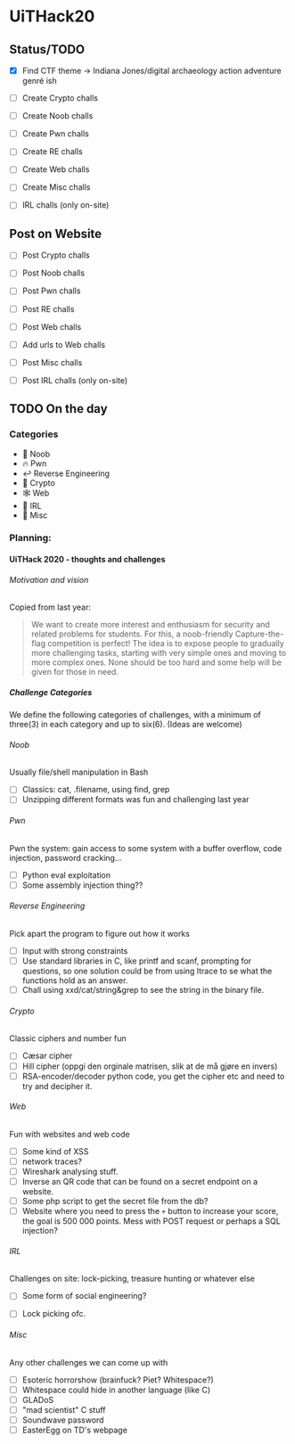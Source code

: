 # UiTHack20

## Status/TODO
- [X] Find CTF theme -> Indiana Jones/digital archaeology action adventure genré ish 

- [ ] Create Crypto challs
     
- [ ] Create Noob challs
 
- [ ] Create Pwn challs
 
- [ ] Create RE challs
 
- [ ] Create Web challs
 
- [ ] Create Misc challs
 
- [ ] IRL challs (only on-site)

## Post on Website
- [ ] Post Crypto challs
     
- [ ] Post Noob challs
 
- [ ] Post Pwn challs
 
- [ ] Post RE challs
 
- [ ] Post Web challs
 
- [ ] Add urls to Web challs
 
- [ ] Post Misc challs
 
- [ ] Post IRL challs (only on-site)

## TODO On the day

### Categories
* :baby: Noob
* :fire: Pwn
* :leftwards_arrow_with_hook: Reverse Engineering
* :closed_lock_with_key: Crypto
* :spider_web: Web
* :runner: IRL
* :rainbow: Misc

### Planning:


#### UiTHack 2020 - thoughts and challenges

###### Motivation and vision

Copied from last year:
> We want to create more interest and enthusiasm for security and related problems for students. 
> For this, a noob-friendly Capture-the-flag competition is perfect!
> The idea is to expose people to gradually more challenging tasks, starting with very simple ones and moving to more complex ones. None should be too hard and some help will be given for those in need. 

##### Challenge Categories
We define the following categories of challenges, with a minimum of three(3) in each category and up to six(6). (Ideas are welcome)

###### Noob
Usually file/shell manipulation in Bash
- [ ] Classics: cat, .filename, using find, grep
- [ ] Unzipping different formats was fun and challenging last year

###### Pwn
Pwn the system: gain access to some system with a buffer overflow, code injection, password cracking...
- [ ] Python eval exploitation
- [ ] Some assembly injection thing??

###### Reverse Engineering
Pick apart the program to figure out how it works
- [ ] Input with strong constraints
- [ ] Use standard libraries in C, like printf and scanf, prompting for questions, so one solution could be from using ltrace to se what the functions hold as an answer. 
- [ ]  Chall using xxd/cat/string&grep to see the string in the binary file. 

###### Crypto
Classic ciphers and number fun 
- [ ] Cæsar cipher
- [ ] Hill cipher (oppgi den orginale matrisen, slik at de må gjøre en invers)
- [ ] RSA-encoder/decoder python code, you get the cipher etc and need to try and decipher it. 

###### Web
Fun with websites and web code
- [ ] Some kind of XSS
- [ ] network traces?
- [ ] Wireshark analysing stuff.
- [ ] Inverse an QR code that can be found on a secret endpoint on a website.
- [ ] Some php script to get the secret file from the db?
- [ ] Website where you need to press the `+` button to increase your score, the goal is 500 000 points. Mess with POST request or perhaps a SQL injection?
 
###### IRL
Challenges on site: lock-picking, treasure hunting or whatever else
- [ ] Some form of social engineering?
- [ ] Lock picking ofc.


###### Misc
Any other challenges we can come up with
- [ ] Esoteric horrorshow (brainfuck? Piet? Whitespace?)
- [ ] Whitespace could hide in another language (like C)
- [ ] GLADoS
- [ ] "mad scientist" C stuff
- [ ] Soundwave password
- [ ] EasterEgg on TD's webpage
